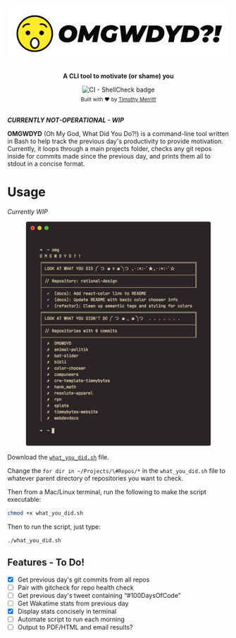 <h1 align="center">
<img src="./OMGWDYD-logo.png" alt="OMGWDYD logo with suprised emoji" />
</h1>

<p align="center">
  <strong>A CLI tool to motivate (or shame) you</strong>
</p>

<div align="center">
  <img src="https://github.com/timmybytes/OMGWDYD/workflows/CI%20-%20ShellCheck/badge.svg" alt="CI - ShellCheck badge" />
</div>

<div align="center">
  <sub>Built with ❤︎ by
  <a href="https://timmybytes">Timothy Merritt</a>
</div>

<br />

***CURRENTLY NOT-OPERATIONAL - WIP***

**OMGWDYD** (Oh My God, What Did You Do?!) is a command-line tool written in Bash to help track the previous day's productivity to provide motivation. Currently, it loops through a main projects folder, checks any git repos inside for commits made since the previous day, and prints them all to stdout in a concise format.

# Usage

_Currently WIP_

<div align="center">
  <img src="https://raw.githubusercontent.com/timmybytes/OMGWDYD/main/OMGWDYD.png" alt="screenshot of OMGWDYD program displaying git repo results" width="420px" height="auto" />
</div>

Download the [`what_you_did.sh`](./what_you_did.sh) file.

Change the `for dir in ~/Projects/\#Repos/*` in the `what_you_did.sh` file to whatever parent directory of repositories you want to check.

Then from a Mac/Linux terminal, run the following to make the script executable:

```sh
chmod +x what_you_did.sh
```

Then to run the script, just type:

```sh
./what_you_did.sh
```

## Features - To Do!

- [x] Get previous day's git commits from all repos
- [ ] Pair with gitcheck for repo health check
- [ ] Get previous day's tweet containing “#100DaysOfCode”
- [ ] Get Wakatime stats from previous day
- [x] Display stats concisely in terminal
- [ ] Automate script to run each morning
- [ ] Output to PDF/HTML and email results?
